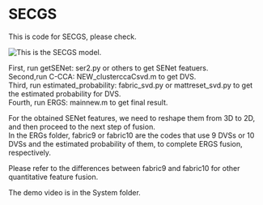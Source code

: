 # SECGS
This is code for SECGS, please check.  

![This is the SECGS model.](https://github.com/Danicaghost/SECGS/Model.jpg)

First, run getSENet: ser2.py or others to get SENet featuers.  
Second,run C-CCA: NEW_clusterccaCsvd.m to get DVS.  
Third, run estimated_probability: fabric_svd.py or mattreset_svd.py to get the estimated probability for DVS.  
Fourth, run ERGS: mainnew.m to get final result.  

For the obtained SENet features, we need to reshape them from 3D to 2D, and then proceed to the next step of fusion.  
In the ERGs folder, fabric9 or fabric10 are the codes that use 9 DVSs or 10 DVSs and the estimated probability of them, to complete ERGS fusion, respectively.  

Please refer to the differences between fabric9 and fabric10 for other quantitative feature fusion. 

The demo video is in the System folder.
